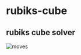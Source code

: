 # rubiks-cube
## rubiks cube solver
![moves](https://github.com/suchir-cyber/rubiks-cube/assets/97435643/3d3e0290-1a07-4b83-823f-c8ad37b0972f)


